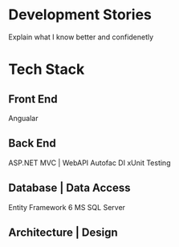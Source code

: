 # Development Stories
Explain what I know better and confidenetly 

# Tech Stack

## Front End
Angualar

## Back End
ASP.NET MVC | WebAPI
Autofac DI
xUnit Testing

## Database | Data Access
Entity Framework 6
MS SQL Server

## Architecture | Design

